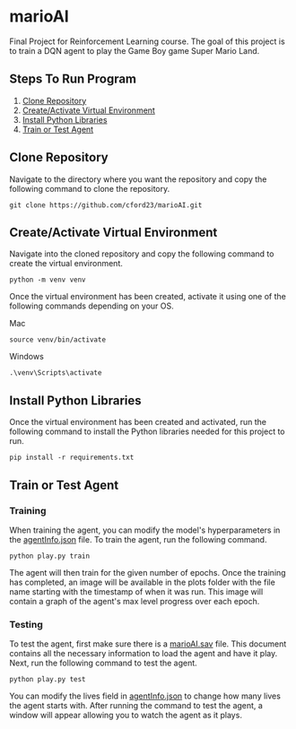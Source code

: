 # marioAI
Final Project for Reinforcement Learning course. The goal of this project is to train a DQN agent to play the Game Boy game Super Mario Land.

## Steps To Run Program
1. [Clone Repository](#clone-repository)
2. [Create/Activate Virtual Environment](#createactivate-virtual-environment)
3. [Install Python Libraries](#install-python-libraries)
4. [Train or Test Agent](#train-or-test-agent)

## Clone Repository
Navigate to the directory where you want the repository and copy the following command to clone the repository.
```
git clone https://github.com/cford23/marioAI.git
```

## Create/Activate Virtual Environment
Navigate into the cloned repository and copy the following command to create the virtual environment.
```
python -m venv venv
```
Once the virtual environment has been created, activate it using one of the following commands depending on your OS.

Mac
```
source venv/bin/activate
```
Windows
```
.\venv\Scripts\activate
```

## Install Python Libraries
Once the virtual environment has been created and activated, run the following command to install the Python libraries needed for this project to run.
```
pip install -r requirements.txt
```

## Train or Test Agent
### Training
When training the agent, you can modify the model's hyperparameters in the [agentInfo.json](agentInfo.json) file. To train the agent, run the following command.
```
python play.py train
```
The agent will then train for the given number of epochs. Once the training has completed, an image will be available in the plots folder with the file name starting with the timestamp of when it was run. This image will contain a graph of the agent's max level progress over each epoch.

### Testing
To test the agent, first make sure there is a [marioAI.sav](marioAI.sav) file. This document contains all the necessary information to load the agent and have it play. Next, run the following command to test the agent.
```
python play.py test
```
You can modify the lives field in [agentInfo.json](agentInfo.json) to change how many lives the agent starts with. After running the command to test the agent, a window will appear allowing you to watch the agent as it plays.

